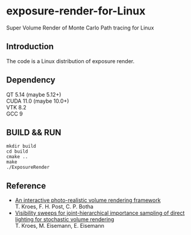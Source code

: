 # exposure-render-for-Linux  
Super Volume Render of Monte Carlo Path tracing for Linux  
## Introduction  
The code is a Linux distribution of exposure render.

## Dependency  
QT 5.14   (maybe 5.12+)  
CUDA 11.0  (maybe 10.0+)  
VTK 8.2  
GCC 9  

## BUILD && RUN  
```
mkdir build  
cd build
cmake ..  
make  
./ExposureRender  
```

## Reference  
* [An interactive photo-realistic volume rendering framework](http://graphics.tudelft.nl/Publications/kroes_exposure_2012)  
T. Kroes, F. H. Post, C. P. Botha
* [Visibility sweeps for joint-hierarchical importance sampling of direct lighting for stochastic volume rendering](http://graphics.tudelft.nl/Publications-new/2015/KEE1)  
T. Kroes, M. Eisemann, E. Eisemann
